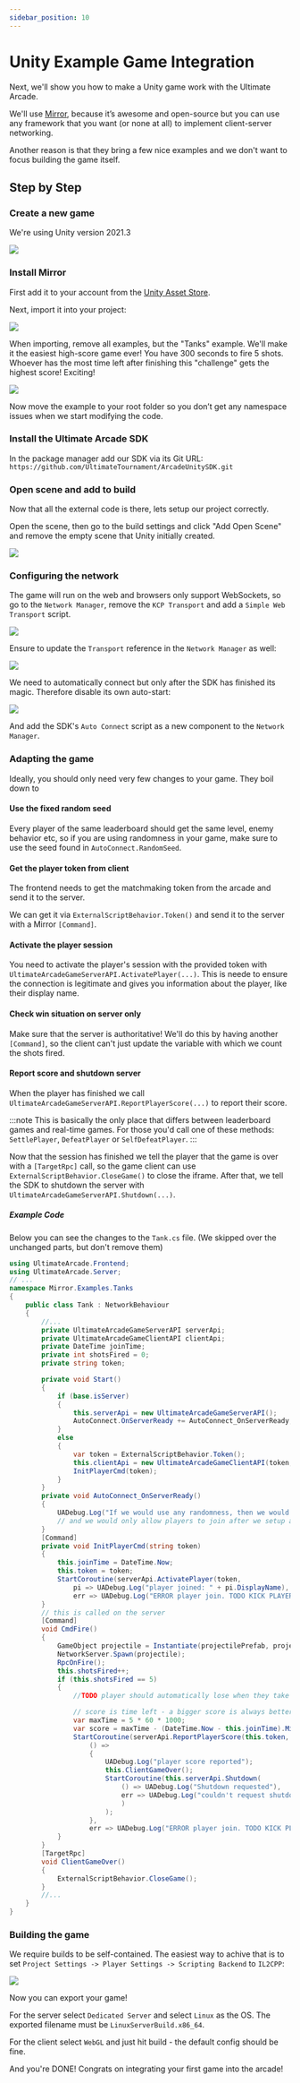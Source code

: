 ```yaml
---
sidebar_position: 10
---
```


# Unity Example Game Integration

<!-- https://googledocstomarkdown.com/ -->

Next, we'll show you how to make a Unity game work with the Ultimate Arcade.

We'll use [Mirror](https://mirror-networking.gitbook.io/), because it’s awesome and open-source but you can use any framework that you want (or none at all) to implement client-server networking.

Another reason is that they bring a few nice examples and we don't want to focus building the game itself.

## Step by Step

### Create a new game
We're using Unity version 2021.3

![](https://lh6.googleusercontent.com/gTqKQWtJT5vHvxZftwaDeVUiAawCU_f4-vkhDnUvCePTZ3Kfw3Mn5HLipTqV4o_KbNfmv-IJlxkc8cfyU5YMkrfUk98re3Ectkr-acxfDu4ZauCMJCY0SnPX1nWqx4VYafB8NZUBqISrzWTW8Q)

### Install Mirror

First add it to your account from the [Unity Asset Store](https://assetstore.unity.com/packages/tools/network/mirror-129321).

Next, import it into your project:

![](https://lh3.googleusercontent.com/kaqux0aSfnXjBbCXMjP2SHcAxd-AbyOyc_2jKu63TOv9FFju0EhBa4-ffCNZq6HjSBiFBq9YS2G2F4t13P6ydiANErQx52R-NrF_PPCJBtzAjGpSJVu79gIDtzZLt5RxwjChC5hDHb5PeYzgQw)

When importing, remove all examples, but the "Tanks" example. We'll make it the easiest high-score game ever! You have 300 seconds to fire 5 shots. Whoever has the most time left after finishing this "challenge" gets the highest score! Exciting!

![](https://lh6.googleusercontent.com/ycnloxch_R6jr5Bi5YqUF7aXPH3xnsHQUG-hUX1qlaY7FHeuUgWdfEa5ZM1Cp0NJRXNAYIvYNk-P7W8TAh7G53vrKEJ1W26dbNTEitrXi0MfjPw2MOyyNJk_HJ7v8IYmocHrhPt_M4ir1T5V8Q)

Now move the example to your root folder so you don’t get any namespace issues when we start modifying the code.

### Install the Ultimate Arcade SDK

In the package manager add our SDK via its Git URL:
`https://github.com/UltimateTournament/ArcadeUnitySDK.git`

### Open scene and add to build

Now that all the external code is there, lets setup our project correctly.

Open the scene, then go to the build settings and click "Add Open Scene" and remove the empty scene that Unity initially created.

![](https://lh6.googleusercontent.com/LPx7iWQiwnNjPRNdkuGIlY-YUDYtRLHwLp2sotK_86rZcF_DiUTxgPuqAxrWvwvod_UIoKP8hYO--NIWIL-0OUn1I0wE039yzUAa6T1WNxkHw6MFejnu_PIOFeqlMeVkgr39zjbwYAsdrNRvpA)

### Configuring the network

The game will run on the web and browsers only support WebSockets, so go to the `Network Manager`, remove the `KCP Transport` and add a `Simple Web Transport` script.


![](https://lh5.googleusercontent.com/BJ8CeuGsKpwQZbYWDS22Dz6_TvlBgVjnJnJkmUKfYq6_cpmT-Pq_SjC34pyrK7NbEz3PhuDc9nb-16M3aAZ-Q2nK6TNQ9tpKfaEPTxLFzNjN6JlVyEHBINJtSz2irKoMa6WuRdvLJKrIFpoRkA)

Ensure to update the `Transport` reference in the `Network Manager` as well:

![](https://lh4.googleusercontent.com/3vyLJW0jJ-WQpUG4KKpcdAzkzXGIr53Agt9gOLmDLiQTDtik_gn6GgPdmKi5KiIcgrS2Y8tBCQYbF1TFEakddYqcLSyWFSw_yVuKz9hNLCN0OlwX3nTnM6in6Su-NsfI9Qwi1nLrCzt8wnQHHA)

We need to automatically connect but only after the SDK has finished its magic. Therefore disable its own auto-start:

![](https://lh3.googleusercontent.com/9xnlQ9c_2BpvAGA9VLmVAJ7nwbhk3TAcBb56Fnndqp4GN_OdbYDD_rXGljnGebrVWeJTbePQfUOxMqC5c5qew9yoAwKT3Ynn9qG20JiP7AQMSNzLLrIGj91FHCtIrgVR7LAbrOYnSrT6-BNyKA)

And add the SDK's `Auto Connect` script as a new component to the `Network Manager`.

### Adapting the game

Ideally, you should only need very few changes to your game. They boil down to

#### Use the fixed random seed

Every player of the same leaderboard should get the same level, enemy behavior etc, so if you are using randomness in your game, make sure to use the seed found in `AutoConnect.RandomSeed`.

#### Get the player token from client

The frontend needs to get the matchmaking token from the arcade and send it to the server.

We can get it via `ExternalScriptBehavior.Token()` and send it to the server with a Mirror `[Command]`.

#### Activate the player session

You need to activate the player's session with the provided token with `UltimateArcadeGameServerAPI.ActivatePlayer(...)`. This is neede to ensure the connection is legitimate and gives you information about the player, like their display name.

#### Check win situation on server only

Make sure that the server is authoritative! We'll do this by having another `[Command]`, so the client can't just update the variable with which we count the shots fired.

#### Report score and shutdown server

When the player has finished we call `UltimateArcadeGameServerAPI.ReportPlayerScore(...)` to report their score.

:::note
This is basically the only place that differs between leaderboard games and real-time games. For those you'd call one of these methods: `SettlePlayer`, `DefeatPlayer` or `SelfDefeatPlayer`.
:::

Now that the session has finished we tell the player that the game is over with a `[TargetRpc]` call, so the game client can use `ExternalScriptBehavior.CloseGame()` to close the iframe. After that, we tell the SDK to shutdown the server with `UltimateArcadeGameServerAPI.Shutdown(...)`.

##### Example Code

Below you can see the changes to the `Tank.cs` file. (We skipped over the unchanged parts, but don't remove them)

```cs
using UltimateArcade.Frontend;
using UltimateArcade.Server;
// ...
namespace Mirror.Examples.Tanks
{
    public class Tank : NetworkBehaviour
    {
        //...
        private UltimateArcadeGameServerAPI serverApi;
        private UltimateArcadeGameClientAPI clientApi;
        private DateTime joinTime;
        private int shotsFired = 0;
        private string token;

        private void Start()
        {
            if (base.isServer)
            {
                this.serverApi = new UltimateArcadeGameServerAPI();
                AutoConnect.OnServerReady += AutoConnect_OnServerReady;
            }
            else
            {
                var token = ExternalScriptBehavior.Token();
                this.clientApi = new UltimateArcadeGameClientAPI(token, ExternalScriptBehavior.BaseApiServerName());
                InitPlayerCmd(token);
            }
        }
        private void AutoConnect_OnServerReady()
        {
            UADebug.Log("If we would use any randomness, then we would use this seed: " + AutoConnect.RandomSeed);
            // and we would only allow players to join after we setup all randomness
        }
        [Command]
        private void InitPlayerCmd(string token)
        {
            this.joinTime = DateTime.Now;
            this.token = token;
            StartCoroutine(serverApi.ActivatePlayer(token,
                pi => UADebug.Log("player joined: " + pi.DisplayName),
                err => UADebug.Log("ERROR player join. TODO KICK PLAYER: " + err)));
        }
        // this is called on the server
        [Command]
        void CmdFire()
        {
            GameObject projectile = Instantiate(projectilePrefab, projectileMount.position, projectileMount.rotation);
            NetworkServer.Spawn(projectile);
            RpcOnFire();
            this.shotsFired++;
            if (this.shotsFired == 5)
            {
                //TODO player should automatically lose when they take longer than the max time

                // score is time left - a bigger score is always better in the arcade
                var maxTime = 5 * 60 * 1000;
                var score = maxTime - (DateTime.Now - this.joinTime).Milliseconds;
                StartCoroutine(serverApi.ReportPlayerScore(this.token, score,
                    () =>
                    {
                        UADebug.Log("player score reported");
                        this.ClientGameOver();
                        StartCoroutine(this.serverApi.Shutdown(
                            () => UADebug.Log("Shutdown requested"),
                            err => UADebug.Log("couldn't request shutdown:" + err)
                            )
                        );
                    },
                    err => UADebug.Log("ERROR player join. TODO KICK PLAYER: " + err)));
            }
        }
        [TargetRpc]
        void ClientGameOver()
        {
            ExternalScriptBehavior.CloseGame();
        }
        //...
    }
}
```


### Building the game

We require builds to be self-contained. The easiest way to achive that is to set `Project Settings -> Player Settings -> Scripting Backend` to `IL2CPP`:

![](https://lh6.googleusercontent.com/K7_nTdgj41wcjRBJLALdwvR2O6cSHQDE0tV4HTwa8qyQpnA5txXa59KtDxSq-bFU_CiAwNV2xjPcZzjHicoDVjrgzYZIZOoytABuIASLRSyxgofQMK9dwedMD7YZWA_EnpdgVGihVJk2qHueaA)

Now you can export your game!

For the server select `Dedicated Server` and select `Linux` as the OS. The exported filename must be `LinuxServerBuild.x86_64`.

For the client select `WebGL` and just hit build - the default config should be fine.

And you're DONE! Congrats on integrating your first game into the arcade!
